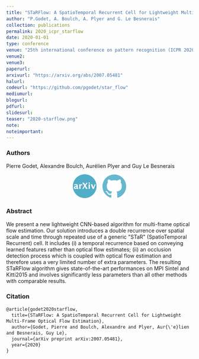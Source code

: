 ```yaml
---
title: "STaRFlow: A SpatioTemporal Recurrent Cell for Lightweight Multi-Frame Optical Flow Estimation"
author: "P.Godet, A. Boulch, A. Plyer and G. Le Besnerais"
collection: publications
permalink: 2020_icpr_starflow
date: 2020-01-01
type: conference
venue: "25th international conference on pattern recognition (ICPR 2020)"
venue2: 
venue3:
paperurl: 
arxivurl: "https://arxiv.org/abs/2007.05481"
halurl: 
codeurl: "https://github.com/pgodet/star_flow"
mediumurl: 
blogurl: 
pdfurl: 
slidesurl: 
teaser: "2020-starflow.png"
note:
noteimportant: 
---
```



### Authors
Pierre Godet, Alexandre Boulch, Aurélien Plyer and Guy Le Besnerais


<p style="text-align:center">
  <a href="https://arxiv.org/abs/2007.05481"><img src="/images/logo_arxiv.png" width="64" class="center" /></a>&nbsp;&nbsp;&nbsp;
  <a href="https://github.com/pgodet/star_flow"><img src="/images/logo_github.png" width="64" class="center"/></a>
</p>

### Abstract

We present a new lightweight CNN-based algorithm for multi-frame optical flow estimation. Our solution introduces a double recurrence over spatial scale and time through repeated use of a generic "STaR" (SpatioTemporal Recurrent) cell. It includes (i) a temporal recurrence based on conveying learned features rather than optical flow estimates; (ii) an occlusion detection process which is coupled with optical flow estimation and therefore uses a very limited number of extra parameters. The resulting STaRFlow algorithm gives state-of-the-art performances on MPI Sintel and Kitti2015 and involves significantly less parameters than all other methods with comparable results.


### Citation

```
@article{godet2020starflow,
  title={STaRFlow: A SpatioTemporal Recurrent Cell for Lightweight Multi-Frame Optical Flow Estimation},
  author={Godet, Pierre and Boulch, Alexandre and Plyer, Aur{\'e}lien and Besnerais, Guy Le},
  journal={arXiv preprint arXiv:2007.05481},
  year={2020}
}
```